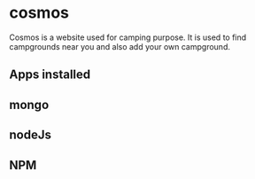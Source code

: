 # cosmos
Cosmos is a website used for camping purpose. It is used to find campgrounds near you and also add your own campground.

<h2>Apps installed</h2>
<h2>mongo</h2>
<h2>nodeJs</h2>
<h2>NPM</h2>
<title>use node app.js to run the application</title>
